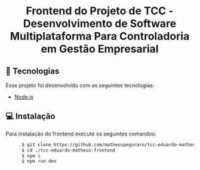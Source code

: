<h1 align="center">
    Frontend do Projeto de TCC - Desenvolvimento de Software Multiplataforma Para Controladoria em Gestão Empresarial
</h1>

## :rocket: Tecnologias

Esse projeto foi desenvolvido com as seguintes tecnologias:

- [Node.js](https://nodejs.org/en/)

## 💻 Instalação

Para instalação do frontend execute os seguintes comandos:
```bash
      $ git clone https://github.com/matheuspegoraro/tcc-eduardo-matheus-frontend.git
      $ cd ./tcc-eduardo-matheus-frontend
      $ npm i
      $ npm run dev
```